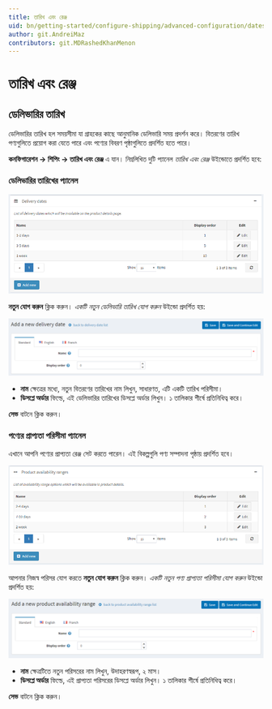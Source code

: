 ```yaml
---
title: তারিখ এবং রেঞ্জ
uid: bn/getting-started/configure-shipping/advanced-configuration/dates-and-ranges
author: git.AndreiMaz
contributors: git.MDRashedKhanMenon
---
```


# তারিখ এবং রেঞ্জ

## ডেলিভারির তারিখ

ডেলিভারির তারিখ হল সময়সীমা যা গ্রাহকের কাছে আনুমানিক ডেলিভারি সময় প্রদর্শন করে। বিতরণের তারিখ পণ্যগুলিতে প্রয়োগ করা যেতে পারে এবং পণ্যের বিবরণ পৃষ্ঠাগুলিতে প্রদর্শিত হতে পারে।

**কনফিগারেশন → শিপিং → তারিখ এবং রেঞ্জ** এ যান। নিম্নলিখিত দুটি প্যানেল *তারিখ এবং রেঞ্জ* উইন্ডোতে প্রদর্শিত হবে:

### ডেলিভারির তারিখের প্যানেল

![ডেলিভারির তারিখ](_static/dates-and-ranges/delivery-dates.png)

**নতুন যোগ করুন** ক্লিক করুন। *একটি নতুন ডেলিভারি তারিখ যোগ করুন* উইন্ডো প্রদর্শিত হয়:

![নতুন যোগ করুন](_static/dates-and-ranges/delivery-dates-add-new.png)

* **নাম** ক্ষেত্রের মধ্যে, নতুন বিতরণের তারিখের নাম লিখুন, সাধারণত, এটি একটি তারিখ পরিসীমা।
* **ডিসপ্লে অর্ডার** ফিল্ডে, এই ডেলিভারির তারিখের ডিসপ্লে অর্ডার লিখুন। ১ তালিকার শীর্ষে প্রতিনিধিত্ব করে।

**সেভ** বাটনে ক্লিক করুন।

### পণ্যের প্রাপ্যতা পরিসীমা প্যানেল

এখানে আপনি পণ্যের প্রাপ্যতা রেঞ্জ সেট করতে পারেন। এই বিকল্পগুলি পণ্য সম্পাদনা পৃষ্ঠায় প্রদর্শিত হবে।

![প্রাপ্যতা পরিসীমা](_static/dates-and-ranges/avialability-ranges.png)

আপনার নিজস্ব পরিসর যোগ করতে **নতুন যোগ করুন** ক্লিক করুন। *একটি নতুন পণ্য প্রাপ্যতা পরিসীমা যোগ করুন* উইন্ডো প্রদর্শিত হয়:

![নতুন প্রাপ্যতা রেঞ্জ যোগ করুন](_static/dates-and-ranges/avialability-ranges-add-new.png)

* **নাম** ক্ষেত্রটিতে নতুন পরিসরের নাম লিখুন, উদাহরণস্বরূপ, ২ মাস।
* **ডিসপ্লে অর্ডার** ফিল্ডে, এই প্রাপ্যতা পরিসরের ডিসপ্লে অর্ডার লিখুন। ১ তালিকার শীর্ষে প্রতিনিধিত্ব করে।

**সেভ** বাটনে ক্লিক করুন।